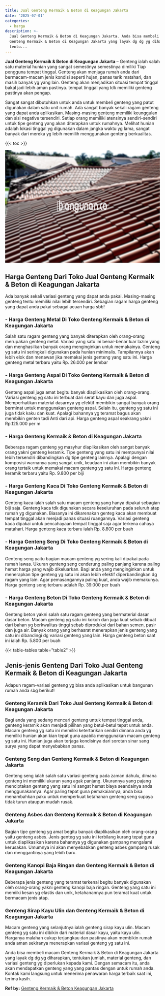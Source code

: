 ```yaml
---
title: Jual Genteng Kermaik & Beton di Keagungan Jakarta
date: '2025-07-01'
categories:
  - harga
description: >-
  Jual Genteng Kermaik & Beton di Keagungan Jakarta. Anda bisa membeli macam
  Genteng Kermaik & Beton di Keagungan Jakarta yang layak dg dg yg diharapkan,
  tentu...
---
```


**Jual Genteng Kermaik & Beton di Keagungan Jakarta** – Genteng ialah salah satu material hunian yang sangat semestinya semestinya dimiliki Tiap pengguna tempat tinggal. Genteng akan menjaga rumah anda dari bermacam-macam jenis kondisi seperti hujan, panas terik matahari, dan masih banyak yg yang lain. Genteng akan menjadikan situasi tempat tinggal bakal jadi lebih aman pastinya. tempat tinggal yang tdk memiliki genteng pastinya akan pengap.

Sangat sangat dibutuhkan untuk anda untuk membeli genteng yang patut digunakan dalam satu unit rumah. Ada sangat banyak sekali ragam genteng yang dapat anda aplikasikan. Masing-masing genteng memiliki keunggulan dan sisi negative tersendiri. Setiap orang memiliki atensinya sendiri-sendiri untuk tipe genteng yang akan diterapkan untuk rumahnya. Melihat hunian adalah lokasi tinggal yg digunakan dalam jangka waktu yg lama, sangat banyak dari mereka yg lebih memilih menggunakan genteng berkualitas.

{{< toc >}}

![Jual Genteng Kermaik & Beton di Keagungan Jakarta](/images/genteng-minimalis-murah09.png)

## Harga Genteng Dari Toko Jual Genteng Kermaik & Beton di Keagungan Jakarta

Ada banyak sekali variasi genteng yang dapat anda pakai. Masing-masing genteng tentu memiliki nilai lebih tersendiri. Sebagian ragam harga genteng yang dapat anda pakai sebagai acuan harga sbb!

### \- Harga Genteng Metal Di Toko Genteng Kermaik & Beton di Keagungan Jakarta

Salah satu ragam genteng yang banyak diterapkan oleh orang-orang merupakan genteng metal. Variasi yang satu ini benar-benar luar lazim yang dan menghasilkan banyak orang menginginkan untuk memakainya. Genteng yg satu ini seringkali digunakan pada hunian minimalis. Tampilannya akan lebih elok dan menawan jika memakai jenis genteng yang satu ini. Harga genteng metal terbaru yaitu Rp. 26.000 per lembar

### \- Harga Genteng Aspal Di Toko Genteng Kermaik & Beton di Keagungan Jakarta

Genteng aspal juga amat begitu banyak diaplikasikan oleh orang-orang. Variasi genteng yg satu ini terbuat dari serat kayu dan juga aspal. Memperhatikan material dasarnya yg efektif membikin sangat banyak orang berminat untuk menggunakan genteng aspal. Selain itu, genteng yg satu ini juga tidak kaku dan kuat. Apalagi bahannya yg teramat bagus akan membikin genten tadi Anti dari api. Harga genteng aspal seakrang yakni Rp.125.000 per m

### \- Harga Genteng Kermaik & Beton di Keagungan Jakarta

Beberapa ragam genteng yg masyhur diaplikasikan oleh sangat banyak orang yakni genteng keramik. Tipe genteng yang satu ini mempunyai nilai lebih tersendiri dibandingkan dg tipe genteng lainnya. Apalagi dengan komposisi warnanya yang sangat unik, keadaan ini akan membikin banyak orang tertaik untuk memakai macam genteng yg satu ini. Harga genteng keramik terbaru yaitu Rp. 9.800 per biji

### \- Harga Genteng Kaca Di Toko Genteng Kermaik & Beton di Keagungan Jakarta

Genteng kaca ialah salah satu macam genteng yang hanya dipakai sebagian biji saja. Genteng kaca tdk digunakan secara keseluruhan pada seluruh atap rumah yg digunakan. Biasanya ini dikarenakan genteg kaca akan membuat tempat tinggal akan menjadi panas situasi ruangannya. Variasi genteng kaca dipakai untuk pencahayaan tempat tinggal saja agar terkena cahaya matahari. Harga genteng kaca terbaru ialah Rp. 8.800 per buah

### \- Harga Genteng Seng Di Toko Genteng Kermaik & Beton di Keagungan Jakarta

Genteng seng yaitu bagian macam genteng yg sering kali dipakai pada rumah lawas. Ukuran genteng seng cenderung paling panjang karena paling hemat harga yang wajib dikeluarkan. Bagi anda yang menginginkan untuk menerapkan tipe genteng yg satu ini akan lebih efektif diperbandingkan dg ragam yang lain. Agar pemasangannya paling kuat, anda wajib memakunya. Harga genteng seng terbaru adalah Rp. 39.000 per buah

### \- Harga Genteng Beton Di Toko Genteng Kermaik & Beton di Keagungan Jakarta

Genteng beton yakni salah satu ragam genteng yang bermaterial dasar dasar beton. Macam genteng yg satu ini kokoh dan juga kuat sebab dibuat dari bahan yg berkwalitas tinggi sebab diproduksi dari bahan semen, pasir dan juga air. Banyak orang yang berhasrat menerapkan jenis genteng yang satu ini dibandingi dg variasi genteng yang lain. Harga genteng beton saat ini ialah Rp. 5.800 per buah

{{< table-tables table="table2" >}}

## Jenis-jenis Genteng Dari Toko Jual Genteng Kermaik & Beton di Keagungan Jakarta

Adapun ragam-variasi genteng yg bisa anda aplikasikan untuk bangunan rumah anda sbg berikut!

### Genteng Keramik Dari Toko Jual Genteng Kermaik & Beton di Keagungan Jakarta

Bagi anda yang sedang mencari genteng untuk tempat tinggal anda, genteng keramik akan menjadi pilihan yang betul-betul tepat untuk anda. Macam genteng yg satu ini memiliki ketertarikan sendiri dimana anda yg memiliki hunian akan kian tepat guna apabila menggunakan macam genteng yg satu ini. Hunian juga akan terjaga kondisinya dari sorotan sinar sang surya yang dapat menyebabkan panas.

### Genteng Seng dan Genteng Kermaik & Beton di Keagungan Jakarta

Genteng seng ialah salah satu variasi genteng pada zaman dahulu, dimana genteng ini memiliki ukuran yang agak panjang. Ukurannya yang pajang menciptakan genteng yang satu ini sangat hemat biaya seandainya anda menggunakannya. Agar paling tepat guna pemakaiannya, anda bisa menambahkan paku untuk memperkuat ketahanan genteng seng supaya tidak turun ataupun mudah rusak.

### Genteng Asbes dan Genteng Kermaik & Beton di Keagungan Jakarta

Bagian tipe genteng yg amat begitu banyak diaplikasikan oleh orang-orang yaitu genteng asbes. Jenis genteg yg satu ini terbilang kurang tepat guna untuk diaplikasikan karena bahannya yg digunakan gampang mengalami kerusakan. Umumnya ini akan menyebabkan genteng asbes gampang rusak dan menggantinya yang lebih baru.

### Genteng Kanopi Baja Ringan dan Genteng Kermaik & Beton di Keagungan Jakarta

Beberapa jenis genteng yang teramat terkenal begitu banyak digunakan oleh orang-orang yakni genteng kanopi baja ringan. Genteng yang satu ini memiiki kesan yg elastis dan unik, ketahanannya pun teramat kuat untuk bermacam jenis atap.

### Genteng Sirap Kayu Ulin dan Genteng Kermaik & Beton di Keagungan Jakarta

Macam genteng yang selanjutnya ialah genteng sirap kayu ulin. Macam genteng yg satu ini dibikin dari material dasar kayu, yaitu kayu ulin. Harganya malahan cukup terjangkau dan pastinya akan membikin rumah anda aman sekiranya menerapkan variasi genteng yg satu ini.

Anda bisa membeli macam Genteng Kermaik & Beton di Keagungan Jakarta yang layak dg dg yg diharapkan, tentukan jumlah, material genteng, dan variasi genteng yg diperlukan kepada kami. Dengan semacam itu, anda akan mendapatkan genteng yang yang pantas dengan untuk rumah anda. Kontak kami langsung untuk menerima penawaran harga terbaik saat ini, terima kasih.

**Ref by:**  [Genteng Kermaik & Beton  Keagungan Jakarta](https://id.wikipedia.org/wiki/Genteng)
